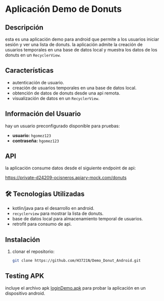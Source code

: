 # Aplicación Demo de Donuts

## Descripción

esta es una aplicación demo para android que permite a los usuarios iniciar sesión y ver una lista de donuts. la aplicación admite la creación de usuarios temporales en una base de datos local y muestra los datos de los donuts en un `RecyclerView`.

## Características

- autenticación de usuario.
- creación de usuarios temporales en una base de datos local.
- obtención de datos de donuts desde una api remota.
- visualización de datos en un `RecyclerView`.

## Información del Usuario

hay un usuario preconfigurado disponible para pruebas:

- **usuario:** `hgomez123`
- **contraseña:** `hgomez123`

## API

la aplicación consume datos desde el siguiente endpoint de api:

https://private-d24209-ocisneros.apiary-mock.com/donuts

## 🛠 Tecnologías Utilizadas

- kotlin/java para el desarrollo en android.
- `recyclerview` para mostrar la lista de donuts.
- base de datos local para almacenamiento temporal de usuarios.
- retrofit para consumo de api.

## Instalación

1. clonar el repositorio:
   ```bash
   git clone https://github.com/H3721N/Demo_Donut_Android.git

## Testing APK
incluye el archivo apk [loginDemo.apk](loginDemo.apk) para probar la aplicación en un dispositivo android.